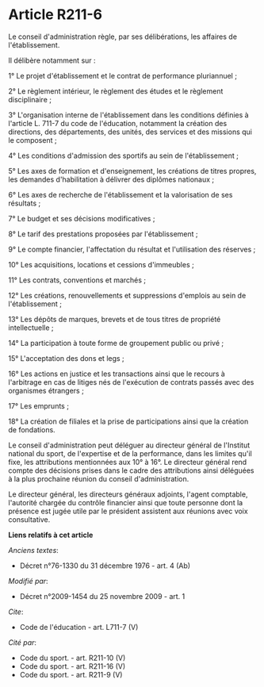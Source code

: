 # Article R211-6

Le conseil d'administration règle, par ses délibérations, les affaires de l'établissement. 

Il délibère notamment sur : 

1° Le projet d'établissement et le contrat de performance pluriannuel ; 

2° Le règlement intérieur, le règlement des études et le règlement disciplinaire ; 

3° L'organisation interne de l'établissement dans les conditions définies à l'article L. 711-7 du code de l'éducation,
notamment la création des directions, des départements, des unités, des services et des missions qui le composent ; 

4° Les conditions d'admission des sportifs au sein de l'établissement ; 

5° Les axes de formation et d'enseignement, les créations de titres propres, les demandes d'habilitation à délivrer des
diplômes nationaux ; 

6° Les axes de recherche de l'établissement et la valorisation de ses résultats ; 

7° Le budget et ses décisions modificatives ; 

8° Le tarif des prestations proposées par l'établissement ; 

9° Le compte financier, l'affectation du résultat et l'utilisation des réserves ; 

10° Les acquisitions, locations et cessions d'immeubles ; 

11° Les contrats, conventions et marchés ; 

12° Les créations, renouvellements et suppressions d'emplois au sein de l'établissement ; 

13° Les dépôts de marques, brevets et de tous titres de propriété intellectuelle ; 

14° La participation à toute forme de groupement public ou privé ; 

15° L'acceptation des dons et legs ; 

16° Les actions en justice et les transactions ainsi que le recours à l'arbitrage en cas de litiges nés de l'exécution de
contrats passés avec des organismes étrangers ; 

17° Les emprunts ; 

18° La création de filiales et la prise de participations ainsi que la création de fondations. 

Le conseil d'administration peut déléguer au directeur général de l'Institut national du sport, de l'expertise et de la
performance, dans les limites qu'il fixe, les attributions mentionnées aux 10° à 16°. Le directeur général rend compte des
décisions prises dans le cadre des attributions ainsi déléguées à la plus prochaine réunion du conseil d'administration. 

Le directeur général, les directeurs généraux adjoints, l'agent comptable, l'autorité chargée du contrôle financier ainsi que
toute personne dont la présence est jugée utile par le président assistent aux réunions avec voix consultative.

**Liens relatifs à cet article**

_Anciens textes_:

  - Décret n°76-1330 du 31 décembre 1976 - art. 4 (Ab)

_Modifié par_:

  - Décret n°2009-1454 du 25 novembre 2009 - art. 1

_Cite_:

  - Code de l'éducation - art. L711-7 (V)

_Cité par_:

  - Code du sport. - art. R211-10 (V)
  - Code du sport. - art. R211-16 (V)
  - Code du sport. - art. R211-9 (V)
